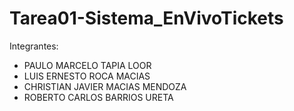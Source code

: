 # Tarea01-Sistema_EnVivoTickets

Integrantes:
- PAULO MARCELO TAPIA LOOR 
- LUIS ERNESTO ROCA MACIAS 
- CHRISTIAN JAVIER MACIAS MENDOZA 
- ROBERTO CARLOS BARRIOS URETA 
